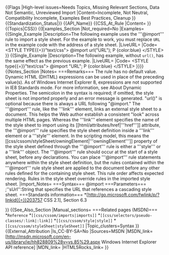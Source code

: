 {{Flags
|High-level issues=Needs Topics, Missing Relevant Sections, Data Not Semantic, Unreviewed Import
|Content=Incomplete, Not Neutral, Compatibility Incomplete, Examples Best Practices, Cleanup
}}
{{Standardization_Status|}}
{{API_Name}}
{{CSS_At_Rule
|Content=
}}
{{Topics|CSS}}
{{Examples_Section
|Not_required=No
|Examples={{Single_Example
|Description=The following example uses the '''@import''' rule to import a style sheet. For the example to work, you must replace <code>URL</code> in the example code with the address of a style sheet.
|LiveURL=
|Code=
&lt;STYLE TYPE{{=}}"text/css"&gt;
    @import url("URL");
    P {color:blue}
&lt;/STYLE&gt;
}}
{{Single_Example
|Description=The following example, without <code>url()</code>, has the same effect as the previous example.
|LiveURL=
|Code=
&lt;STYLE type{{=}}"text/css"&gt;
    @import "URL";
    P {color:blue}
&lt;/STYLE&gt;
}}}}
{{Notes_Section
|Notes=
===Remarks===
The rule has no default value.
Dynamic HTML (DHTML) expressions can be used in place of the preceding value(s). As of Windows Internet Explorer 8, expressions are not supported in IE8 Standards mode. For more information, see About Dynamic Properties.
The semicolon in the syntax is required; if omitted, the style sheet is not imported properly and an error message is generated.  "url()" is optional because there is always a URL following "@import."
The '''@import''' rule, like the '''link''' element, links an external style sheet to a document. This helps the Web author establish a consistent "look" across
multiple HTML pages. Whereas the '''link''' element specifies the name of the style sheet to import using its [[html/attributes/href|'''href''']]
attribute, the '''@import''' rule specifies the style sheet definition inside a '''link''' element or a '''style''' element. In the scripting model, this means the [[css/cssom/styleSheet/owningElement|'''owningElement''']] property of the style sheet defined through the '''@import''' rule is either a '''style''' or a '''link''' object.
The '''@import''' rule should occur at the start of a style sheet, before any declarations.  You can place '''@import''' rule statements anywhere within the style sheet definition, but the rules contained within the '''@import''' rule style sheet are applied to the document before any other rules defined for the containing style sheet. This rule order affects expected rendering.
Rules in the style sheet override rules in the imported style sheet.
|Import_Notes=
===Syntax===
@import
===Parameters===
;''sUrl'':String that specifies the URL that references a cascading style sheet.
===Standards information===
*[http://go.microsoft.com/fwlink/p/?linkid{{=}}203757 CSS 2.1], Section 6.3


}}
{{See_Also_Section
|Manual_sections=
===Related pages (MSDN)===
*<code>Reference</code>
*<code>[[css/cssom/imports|imports]]</code>
*<code>[[css/selectors/pseudo-classes/:link|:link]]</code>
*<code>[[css/cssom/style|style]]</code>
*<code>[[css/cssom/styleSheet|styleSheet]]</code>
|Topic_clusters=Syntax
}}
{{External_Attribution
|Is_CC-BY-SA=No
|Sources=MSDN
|MSDN_link=[http://msdn.microsoft.com/en-us/library/ie/hh828809%28v=vs.85%29.aspx Windows Internet Explorer API reference]
|MDN_link=
|HTML5Rocks_link=
}}